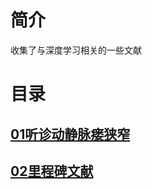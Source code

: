 # 简介
收集了与深度学习相关的一些文献

# 目录

## [01听诊动静脉瘘狭窄](04文献阅读\深度学习\01听诊动静脉瘘狭窄/)

## [02里程碑文献](04文献阅读\深度学习\02里程碑文献/)





















